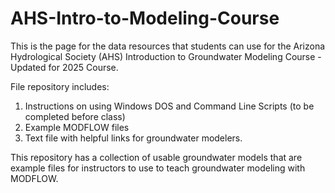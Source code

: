 # AHS-Intro-to-Modeling-Course
This is the page for the data resources that students can use for the Arizona Hydrological Society (AHS) Introduction to Groundwater Modeling Course - Updated for 2025 Course.

File repository includes:
1. Instructions on using Windows DOS and Command Line Scripts (to be completed before class)
2. Example MODFLOW files
3. Text file with helpful links for groundwater modelers.

This repository has a collection of usable groundwater models that are example files for instructors to use to teach groundwater modeling with MODFLOW.
